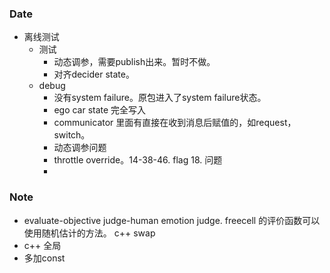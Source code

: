 ### Date
- 离线测试
	- 测试
		- 动态调参，需要publish出来。暂时不做。
		- 对齐decider state。
	- debug
		- 没有system failure。原包进入了system failure状态。
		- ego car state 完全写入
		- communicator 里面有直接在收到消息后赋值的，如request，switch。
		- 动态调参问题
		- throttle override。14-38-46. flag 18. 问题
		- 

### Note
- evaluate-objective judge-human emotion judge.
freecell 的评价函数可以使用随机估计的方法。
c++ swap
- c++ 全局
- 多加const